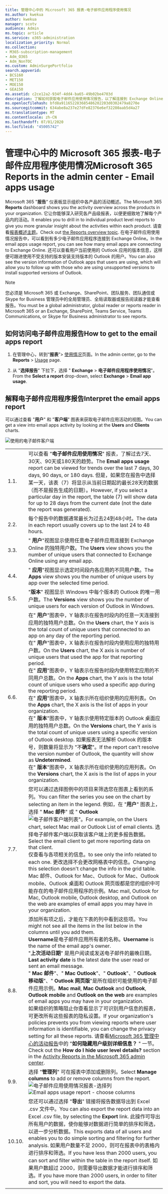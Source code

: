 ```yaml
---
title: 管理中心中的 Microsoft 365 报表-电子邮件应用程序使用情况
ms.author: kwekua
author: kwekua
manager: scotv
audience: Admin
ms.topic: article
ms.service: o365-administration
localization_priority: Normal
ms.collection:
- M365-subscription-management
- Adm_O365
- Adm_NonTOC
ms.custom: AdminSurgePortfolio
search.appverid:
- BCS160
- MET150
- MOE150
- GEA150
ms.assetid: c2ce12a2-934f-4dd4-ba65-49b02be4703d
description: 了解如何获取电子邮件应用使用情况报告，以了解连接到 Exchange Online 的电子邮件应用和使用的 Outlook 版本。
ms.openlocfilehash: bfd8a911652283685486202203d0302479a8270e
ms.sourcegitcommit: 634abe8a237e27dfe82376e6ef32280aab5d4a27
ms.translationtype: MT
ms.contentlocale: zh-CN
ms.lasthandoff: 07/01/2020
ms.locfileid: "45005742"
---
```

# <a name="microsoft-365-reports-in-the-admin-center---email-apps-usage"></a><span data-ttu-id="d1eeb-103">管理中心中的 Microsoft 365 报表-电子邮件应用程序使用情况</span><span class="sxs-lookup"><span data-stu-id="d1eeb-103">Microsoft 365 Reports in the admin center - Email apps usage</span></span>

<span data-ttu-id="d1eeb-104">Microsoft 365 "**报告**" 仪表板显示组织中各产品的活动概述。</span><span class="sxs-lookup"><span data-stu-id="d1eeb-104">The Microsoft 365 **Reports** dashboard shows you the activity overview across the products in your organization.</span></span> <span data-ttu-id="d1eeb-105">它让你能够深入研究各产品级报表，以便更细致地了解每个产品内的活动。</span><span class="sxs-lookup"><span data-stu-id="d1eeb-105">It enables you to drill in to individual product level reports to give you more granular insight about the activities within each product.</span></span> <span data-ttu-id="d1eeb-106">请查看[报表概述主题](activity-reports.md)。</span><span class="sxs-lookup"><span data-stu-id="d1eeb-106">Check out [the Reports overview topic](activity-reports.md).</span></span> <span data-ttu-id="d1eeb-107">在电子邮件应用使用情况报告中，可以看到有多少电子邮件应用程序连接到 Exchange Online。</span><span class="sxs-lookup"><span data-stu-id="d1eeb-107">In the email apps usage report, you can see how many email apps are connecting to Exchange Online.</span></span> <span data-ttu-id="d1eeb-108">还可以查看用户当前使用的 Outlook 应用的版本信息，这样便可跟进使用不受支持的版本安装支持版本的 Outlook 的用户。</span><span class="sxs-lookup"><span data-stu-id="d1eeb-108">You can also see the version information of Outlook apps that users are using, which will allow you to follow up with those who are using unsupported versions to install supported versions of Outlook.</span></span>
  
> [!NOTE]
> <span data-ttu-id="d1eeb-109">您必须是 Microsoft 365 或 Exchange、SharePoint、团队服务、团队通信或 Skype for Business 管理员中的全局管理员、全局读取器或报告阅读器才能查看报告。</span><span class="sxs-lookup"><span data-stu-id="d1eeb-109">You must be a global administrator, global reader or reports reader in Microsoft 365 or an Exchange, SharePoint, Teams Service, Teams Communications, or Skype for Business administrator to see reports.</span></span>  
 
## <a name="how-to-get-to-the-email-apps-report"></a><span data-ttu-id="d1eeb-110">如何访问电子邮件应用报告</span><span class="sxs-lookup"><span data-stu-id="d1eeb-110">How to get to the email apps report</span></span>

1. <span data-ttu-id="d1eeb-111">在管理中心，转到“**报表**”\> <a href="https://go.microsoft.com/fwlink/p/?linkid=2074756" target="_blank">使用情况</a>页面。</span><span class="sxs-lookup"><span data-stu-id="d1eeb-111">In the admin center, go to the **Reports** \> <a href="https://go.microsoft.com/fwlink/p/?linkid=2074756" target="_blank">Usage</a> page.</span></span>

    
2. <span data-ttu-id="d1eeb-112">从 "**选择报告**" 下拉下，选择 " **Exchange** \> **电子邮件应用程序使用情况**"。</span><span class="sxs-lookup"><span data-stu-id="d1eeb-112">From the **Select a report** drop-down, select **Exchange** \> **Email app usage**.</span></span>
  
## <a name="interpret-the-email-apps-report"></a><span data-ttu-id="d1eeb-113">解释电子邮件应用程序报告</span><span class="sxs-lookup"><span data-stu-id="d1eeb-113">Interpret the email apps report</span></span>

<span data-ttu-id="d1eeb-114">可以通过查看 "**用户**" 和 "**客户端**" 图表来获取电子邮件应用活动的视图。</span><span class="sxs-lookup"><span data-stu-id="d1eeb-114">You can get a view into email apps activity by looking at the **Users** and **Clients** charts.</span></span> 
  
![使用的电子邮件客户端](../../media/2a775e46-750f-4fa6-8197-de4b24614bd7.png)
  
|||
|:-----|:-----|
|<span data-ttu-id="d1eeb-116">1.</span><span class="sxs-lookup"><span data-stu-id="d1eeb-116">1.</span></span>  <br/> |<span data-ttu-id="d1eeb-117">可以查看 "**电子邮件应用使用情况**" 报表，了解过去7天、30天、90天或180天的趋势。</span><span class="sxs-lookup"><span data-stu-id="d1eeb-117">The **Email apps usage** report can be viewed for trends over the last 7 days, 30 days, 90 days, or 180 days.</span></span> <span data-ttu-id="d1eeb-118">但是，如果您在报告中选择某一天，该表（7）将显示从当前日期起的最长28天的数据（而不是报告生成的日期）。</span><span class="sxs-lookup"><span data-stu-id="d1eeb-118">However, if you select a particular day in the report, the table (7) will show data for up to 28 days from the current date (not the date the report was generated).</span></span>  <br/> |
|<span data-ttu-id="d1eeb-119">2.</span><span class="sxs-lookup"><span data-stu-id="d1eeb-119">2.</span></span>  <br/> |<span data-ttu-id="d1eeb-120">每个报告中的数据通常最长为过去24到48小时。</span><span class="sxs-lookup"><span data-stu-id="d1eeb-120">The data in each report usually covers up to the last 24 to 48 hours.</span></span>  <br/> |
|<span data-ttu-id="d1eeb-121">3.</span><span class="sxs-lookup"><span data-stu-id="d1eeb-121">3.</span></span>  <br/> |<span data-ttu-id="d1eeb-122">" **用户**"视图显示使用任意电子邮件应用连接到 Exchange Online 的独特用户数。</span><span class="sxs-lookup"><span data-stu-id="d1eeb-122">The **Users** view shows you the number of unique users that connected to Exchange Online using any email app.</span></span>  <br/> |
|<span data-ttu-id="d1eeb-123">4.</span><span class="sxs-lookup"><span data-stu-id="d1eeb-123">4.</span></span>  <br/> |<span data-ttu-id="d1eeb-124">" **应用**"视图显示选定时间段内各应用的不同用户数。</span><span class="sxs-lookup"><span data-stu-id="d1eeb-124">The **Apps** view shows you the number of unique users by app over the selected time period.</span></span>  <br/> |
|<span data-ttu-id="d1eeb-125">5.</span><span class="sxs-lookup"><span data-stu-id="d1eeb-125">5.</span></span>  <br/> |<span data-ttu-id="d1eeb-126">"**版本**" 视图显示 Windows 中每个版本的 Outlook 的唯一用户数。</span><span class="sxs-lookup"><span data-stu-id="d1eeb-126">The **Versions** view shows you the number of unique users for each version of Outlook in Windows.</span></span>  <br/> |
|<span data-ttu-id="d1eeb-127">6.</span><span class="sxs-lookup"><span data-stu-id="d1eeb-127">6.</span></span>  <br/> | <span data-ttu-id="d1eeb-128">在" **用户**"图表中，Y 轴表示在报告时段内的任意一天连接到应用的独特用户总数。</span><span class="sxs-lookup"><span data-stu-id="d1eeb-128">On the **Users** chart, the Y axis is the total count of unique users that connected to an app on any day of the reporting period.</span></span>  <br/>  <span data-ttu-id="d1eeb-129">在" **用户**"图表中，X 轴表示在报告时段内使用应用的独特用户数。</span><span class="sxs-lookup"><span data-stu-id="d1eeb-129">On the **Users** chart, the X axis is number of unique users that used the app for that reporting period.</span></span>  <br/>  <span data-ttu-id="d1eeb-130">在" **应用**"图表中，Y 轴表示在报告时段内使用特定应用的不同用户总数。</span><span class="sxs-lookup"><span data-stu-id="d1eeb-130">On the **Apps** chart, the Y axis is the total count of unique users who used a specific app during the reporting period.</span></span>  <br/>  <span data-ttu-id="d1eeb-131">在" **应用**"图表中，X 轴表示所在组织使用的应用列表。</span><span class="sxs-lookup"><span data-stu-id="d1eeb-131">On the **Apps** chart, the X axis is the list of apps in your organization.</span></span>  <br/>  <span data-ttu-id="d1eeb-132">在" **版本**"图表中，Y 轴表示使用特定版本的 Outlook 桌面应用的独特用户总数。</span><span class="sxs-lookup"><span data-stu-id="d1eeb-132">On the **Versions** chart, the Y axis is the total count of unique users using a specific version of Outlook desktop.</span></span> <span data-ttu-id="d1eeb-133">如果报表无法解析 Outlook 的版本号，则数量将显示为 "不**确定**"。</span><span class="sxs-lookup"><span data-stu-id="d1eeb-133">If the report can't resolve the version number of Outlook, the quantity will show as **Undetermined**.</span></span>  <br/>  <span data-ttu-id="d1eeb-134">在" **版本**"图表中，X 轴表示所在组织使用的应用列表。</span><span class="sxs-lookup"><span data-stu-id="d1eeb-134">On the **Versions** chart, the X axis is the list of apps in your organization.</span></span>  <br/> |
|<span data-ttu-id="d1eeb-135">7.</span><span class="sxs-lookup"><span data-stu-id="d1eeb-135">7.</span></span>  <br/> |<span data-ttu-id="d1eeb-136">您可以通过选择图例中的项目来筛选您在图表上看到的系列。</span><span class="sxs-lookup"><span data-stu-id="d1eeb-136">You can filter the series you see on the chart by selecting an item in the legend.</span></span> <span data-ttu-id="d1eeb-137">例如，在 "**用户**" 图表上，选择 " **Mac 邮件**" 或 " **Outlook** ![ 电子邮件客户端列表"。</span><span class="sxs-lookup"><span data-stu-id="d1eeb-137">For example, on the **Users** chart, select **Mac mail** or **Outlook** ![List of email clients.</span></span> <span data-ttu-id="d1eeb-138">选择电子邮件客户端以获取该客户端上的更多报告数据。](../../media/19b9da1b-7b69-4a04-8527-38349f859e84.png)</span><span class="sxs-lookup"><span data-stu-id="d1eeb-138">Select the email client to get more reporting data on that client.](../../media/19b9da1b-7b69-4a04-8527-38349f859e84.png)</span></span> <span data-ttu-id="d1eeb-139">仅查看与各项相关的信息。</span><span class="sxs-lookup"><span data-stu-id="d1eeb-139">to see only the info related to each one.</span></span> <span data-ttu-id="d1eeb-140">更改选择不会更改网格表中的信息。</span><span class="sxs-lookup"><span data-stu-id="d1eeb-140">Changing this selection doesn't change the info in the grid table.</span></span> <span data-ttu-id="d1eeb-141">Mac 邮件、Outlook for Mac、Outlook for Mac、Outlook mobile、Outlook 桌面和 Outlook 网页版都是您的组织中可能存在的电子邮件应用程序的示例。</span><span class="sxs-lookup"><span data-stu-id="d1eeb-141">Mac mail, Outlook for Mac, Outlook mobile, Outlook desktop, and Outlook on the web are examples of email apps you may have in your organization.</span></span>  <br/> |
|<span data-ttu-id="d1eeb-142">8.</span><span class="sxs-lookup"><span data-stu-id="d1eeb-142">8.</span></span>  <br/> | <span data-ttu-id="d1eeb-143">添加所有项之后，才能在下表的列中看到这些项。</span><span class="sxs-lookup"><span data-stu-id="d1eeb-143">You might not see all the items in the list below in the columns until you add them.</span></span><br/> <span data-ttu-id="d1eeb-144">**Username**是电子邮件应用所有者的名称。</span><span class="sxs-lookup"><span data-stu-id="d1eeb-144">**Username** is the name of the email app's owner.</span></span>  <br/> <span data-ttu-id="d1eeb-145">"**上次活动日期**" 是用户阅读或发送电子邮件的最晚日期。</span><span class="sxs-lookup"><span data-stu-id="d1eeb-145">**Last activity date** is the latest date the user read or sent an email message.</span></span>  <br/> <span data-ttu-id="d1eeb-146">" **Mac 邮件**"、" **Mac Outlook**"、" **Outlook**"、" **Outlook 移动版**"、" **Outlook 网页版**"是所在组织可能使用的电子邮件应用示例。</span><span class="sxs-lookup"><span data-stu-id="d1eeb-146">**Mac mail**, **Mac Outlook** and **Outlook**, **Outlook mobile** and **Outlook on the web** are examples of email apps you may have in your organization.</span></span>  <br/>  <span data-ttu-id="d1eeb-147">如果组织的策略阻止你查看显示了可识别用户信息的报表，可更改所有这些报表的隐私设置。</span><span class="sxs-lookup"><span data-stu-id="d1eeb-147">If your organization's policies prevents you from viewing reports where user information is identifiable, you can change the privacy setting for all these reports.</span></span> <span data-ttu-id="d1eeb-148">请查看[Microsoft 365 管理中心的活动报告](activity-reports.md)中的 "**如何隐藏用户级别详细信息？** " 一节。</span><span class="sxs-lookup"><span data-stu-id="d1eeb-148">Check out the **How do I hide user level details?** section in the [Activity Reports in the Microsoft 365 admin center](activity-reports.md).</span></span>  <br/> |
|<span data-ttu-id="d1eeb-149">9.</span><span class="sxs-lookup"><span data-stu-id="d1eeb-149">9.</span></span>  <br/> |<span data-ttu-id="d1eeb-150">选择 "**管理列**" 可在报表中添加或删除列。</span><span class="sxs-lookup"><span data-stu-id="d1eeb-150">Select **Manage columns** to add or remove columns from the report.</span></span>  <br/> <span data-ttu-id="d1eeb-151">![电子邮件应用使用情况报表-选择列](../../media/82008680-cd28ab00-9686-11ea-8692-b3d72117c20b.png)</span><span class="sxs-lookup"><span data-stu-id="d1eeb-151">![Email apps usage report - choose columns](../../media/82008680-cd28ab00-9686-11ea-8692-b3d72117c20b.png)</span></span>|
|<span data-ttu-id="d1eeb-152">10.</span><span class="sxs-lookup"><span data-stu-id="d1eeb-152">10.</span></span>  <br/> |<span data-ttu-id="d1eeb-153">您还可以通过选择 "**导出**" 链接将报告数据导出到 Excel .csv 文件中。</span><span class="sxs-lookup"><span data-stu-id="d1eeb-153">You can also export the report data into an Excel .csv file, by selecting the **Export** link.</span></span> <span data-ttu-id="d1eeb-154">此操作可导出所有用户的数据，使你能够对数据进行简单的排序和筛选，以进一步分析数据。</span><span class="sxs-lookup"><span data-stu-id="d1eeb-154">This exports data of all users and enables you to do simple sorting and filtering for further analysis.</span></span> <span data-ttu-id="d1eeb-155">如果用户数量不足 2000，则可在报表中的表格内进行排序和筛选。</span><span class="sxs-lookup"><span data-stu-id="d1eeb-155">If you have less than 2000 users, you can sort and filter within the table in the report itself.</span></span> <span data-ttu-id="d1eeb-156">如果用户数超过 2000，则需要导出数据才能进行排序和筛选。</span><span class="sxs-lookup"><span data-stu-id="d1eeb-156">If you have more than 2000 users, in order to filter and sort, you will need to export the data.</span></span>  <br/> |
|||
   

